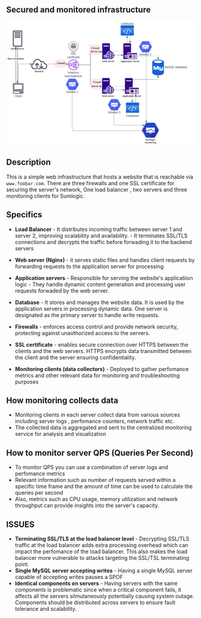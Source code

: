 ## Secured and monitored infrastructure

![Secured and monitored web image](2-secured_and_monitored_web_infrastructure.png)

## Description
 This is a simple web infrastructure that hosts a website that is reachable via `www.foobar.com`. There are three firewalls and one SSL certificate for securing the server's network, One load balancer , two servers and three monitoring clients for Sumlogic.

## Specifics
 - **Load Balancer** - It distributes incoming traffic between server 1 and server 2, improving scalability and availability.
                     - It terminates SSL/TLS connections and decrypts the traffic before forwading it to the backend servers

 - **Web server (Nginx)** - it serves static files and handles client requests by forwarding requests to the application server for processing

 - **Application servers** - Responsible for serving the website's applicatiion logic
                           - They handle dynamic content generation and processing user requests forwaded by the web server.
 - **Database** - It stores and manages the website data. It is used by the application servers in processing dynamic data. One server is designated as the primary server to handle write requests.

- **Firewalls** - enforces access control and provide network security, protecting against unaothorized access to the servers.

- **SSL certificate** - enables secure connection over HTTPS between the clients and the web servers. HTTPS encrypts data transmitted between the client and the server ensuring confidentiality.

- **Monitoring clients (data collectors)** - Deployed to gather perfomance metrics and other relevant data for monitoring and troubleshooting purposes

## How monitoring collects data
 - Monitoring clients in each server collect data from various sources including server logs , perfomance counters, network traffic etc.
 - The collected data is aggregated and sent to the centralized monitoring service for analysis and visualization

## How to monitor server QPS (Queries Per Second)
 - To monitor QPS you can use a combination of server logs and perfomance metrics
 - Relevant information such as number of requests served within a specific time frame and the amount of time can be used to calculate the queries per second
 - Also, metrics such as CPU usage, memory utilization and network throughput can provide insights into the server's capacity.

## ISSUES
- **Terminating SSL/TLS at the load balancer level** - Decrypting SSL/TLS traffic at the load balancer adds extra processing overhead which can impact the perfomance of the load balancer. This also makes the load balancer more vulnerable to attacks targeting the SSL/TSL terminating point.
- **Single MySQL server accepting writes** - Having a single MySQL server capable of accepting writes pauses a SPOF
- **Identical components on servers** - Having servers with the same components is problematic since when a critical component fails, it affects all the servers silmutaneously potentially causing system outage. Components should be distributed across servers to ensure fault tolerance and scalability.
